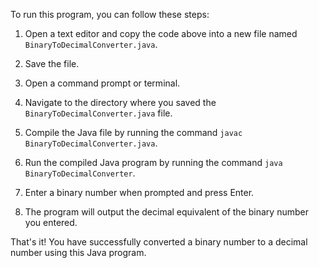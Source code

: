 To run this program, you can follow these steps:

1. Open a text editor and copy the code above into a new file named `BinaryToDecimalConverter.java`.

2. Save the file.

3. Open a command prompt or terminal.

4. Navigate to the directory where you saved the `BinaryToDecimalConverter.java` file.

5. Compile the Java file by running the command `javac BinaryToDecimalConverter.java`.

6. Run the compiled Java program by running the command `java BinaryToDecimalConverter`.

7. Enter a binary number when prompted and press Enter.

8. The program will output the decimal equivalent of the binary number you entered.

That's it! You have successfully converted a binary number to a decimal number using this Java program.
